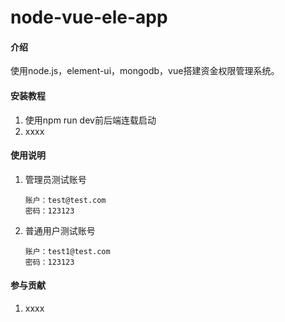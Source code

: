 # node-vue-ele-app

#### 介绍
使用node.js，element-ui，mongodb，vue搭建资金权限管理系统。


#### 安装教程

1.  使用npm run dev前后端连载启动
2.  xxxx

#### 使用说明

1.  管理员测试账号 

        账户：test@test.com
        密码：123123
2.  普通用户测试账号        

        账户：test1@test.com
        密码：123123

#### 参与贡献

1.  xxxx
